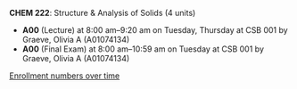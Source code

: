**CHEM 222**: Structure & Analysis of Solids (4 units)

- **A00** (Lecture) at 8:00 am–9:20 am on Tuesday, Thursday at CSB 001 by Graeve, Olivia A (A01074134)
- **A00** (Final Exam) at 8:00 am–10:59 am on Tuesday at CSB 001 by Graeve, Olivia A (A01074134)

[Enrollment numbers over time](./CHEM222.tsv)
